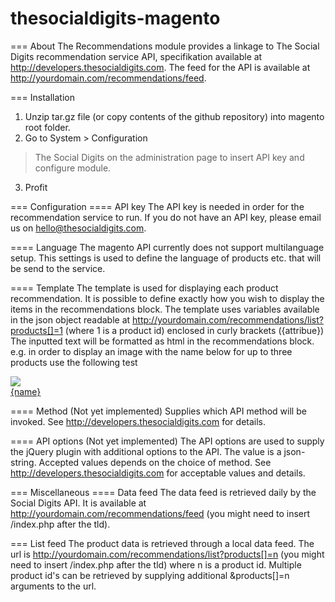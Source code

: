 thesocialdigits-magento
=======================

=== About
The Recommendations module provides a linkage to The Social Digits
recommendation service API, specifikation available at
http://developers.thesocialdigits.com. The feed for the API is available
at http://yourdomain.com/recommendations/feed.

=== Installation
1. Unzip tar.gz file (or copy contents of the
github repository) into magento root folder. 
2. Go to System > Configuration
> The Social Digits on the administration page to insert API key and configure module.
3. Profit

=== Configuration
==== API key 
The API key is needed in order for the recommendation service to run.
If you do not have an API key, please email us on
hello@thesocialdigits.com.

==== Language
The magento API currently does not support multilanguage setup. This
settings is used to define the language of products etc. that will be
send to the service.

==== Template
The template is used for displaying each product recommendation. It is
possible to define exactly how you wish to display the items in the
recommendations block. The template uses variables available in the json
object readable at
http://yourdomain.com/recommendations/list?products[]=1 (where 1 is a
product id) enclosed in curly brackets ({attribue})
The inputted text will be formatted as html in the recommendations
block. e.g. in order to display an image with the name below for up to
three products use the following test

<div></div>
  <a href="/index.php/{product_url}">
    <img src="{thumbnail_url}" /><br/>
    {name}
  </a>
</div>

==== Method (Not yet implemented)
Supplies which API method will be invoked. See
http://developers.thesocialdigits.com for details.

==== API options (Not yet implemented)
The API options are used to supply the jQuery plugin with
additional options to the API. The value is a json-string. Accepted
values depends on the choice of method. See
http://developers.thesocialdigits.com for acceptable values and details.

=== Miscellaneous
==== Data feed
The data feed is retrieved daily by the Social Digits API. It is
available at http://yourdomain.com/recommendations/feed (you might need
to insert /index.php after the tld).

=== List feed
The product data is retrieved through a local data feed. The url is
http://yourdomain.com/recommendations/list?products[]=n (you might need
to insert /index.php after the tld) where n is a product id. Multiple
product id's can be retrieved by supplying additional &products[]=n
arguments to the url.
